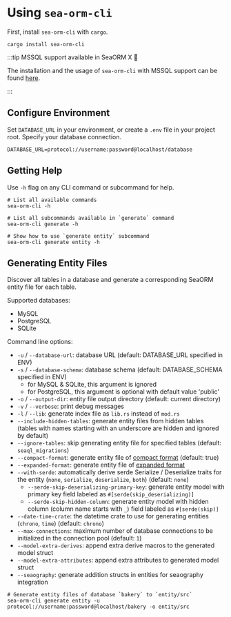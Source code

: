 # Using `sea-orm-cli`

First, install `sea-orm-cli` with `cargo`.

```shell
cargo install sea-orm-cli
```

:::tip MSSQL support available in SeaORM X 🎉

The installation and the usage of `sea-orm-cli` with MSSQL support can be found [here](https://www.sea-ql.org/preview/pr-119/SeaORM-X/docs/generate-entity/sea-orm-cli/).

:::

## Configure Environment

Set `DATABASE_URL` in your environment, or create a `.env` file in your project root. Specify your database connection.

```env title=".env"
DATABASE_URL=protocol://username:password@localhost/database
```

## Getting Help

Use `-h` flag on any CLI command or subcommand for help.

```shell
# List all available commands
sea-orm-cli -h

# List all subcommands available in `generate` command
sea-orm-cli generate -h

# Show how to use `generate entity` subcommand
sea-orm-cli generate entity -h
```

## Generating Entity Files

Discover all tables in a database and generate a corresponding SeaORM entity file for each table.

Supported databases:
- MySQL
- PostgreSQL
- SQLite

Command line options:
- `-u` / `--database-url`: database URL (default: DATABASE_URL specified in ENV)
- `-s` / `--database-schema`: database schema (default: DATABASE_SCHEMA specified in ENV)
    - for MySQL & SQLite, this argument is ignored
    - for PostgreSQL, this argument is optional with default value 'public'
- `-o` / `--output-dir`: entity file output directory (default: current directory)
- `-v` / `--verbose`: print debug messages
- `-l` / `--lib`: generate index file as `lib.rs` instead of `mod.rs`
- `--include-hidden-tables`: generate entity files from hidden tables (tables with names starting with an underscore are hidden and ignored by default)
- `--ignore-tables`: skip generating entity file for specified tables (default: `seaql_migrations`)
- `--compact-format`: generate entity file of [compact format](04-generate-entity/02-entity-structure.md) (default: true)
- `--expanded-format`: generate entity file of [expanded format](04-generate-entity/03-expanded-entity-structure.md)
- `--with-serde`: automatically derive serde Serialize / Deserialize traits for the entity (`none`, `serialize`, `deserialize`, `both`) (default: `none`)
    - `--serde-skip-deserializing-primary-key`: generate entity model with primary key field labeled as `#[serde(skip_deserializing)]`
    - `--serde-skip-hidden-column`: generate entity model with hidden column (column name starts with `_`) field labeled as `#[serde(skip)]`
- `--date-time-crate`: the datetime crate to use for generating entities (`chrono`, `time`) (default: `chrono`)
- `--max-connections`: maximum number of database connections to be initialized in the connection pool (default: `1`)
- `--model-extra-derives`: append extra derive macros to the generated model struct
- `--model-extra-attributes`: append extra attributes to generated model struct
- `--seaography`: generate addition structs in entities for seaography integration

```shell
# Generate entity files of database `bakery` to `entity/src`
sea-orm-cli generate entity -u protocol://username:password@localhost/bakery -o entity/src
```
